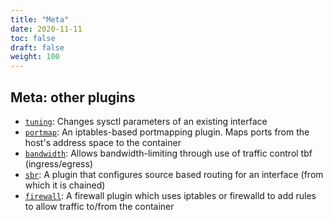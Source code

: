 ```yaml
---
title: "Meta"
date: 2020-11-11
toc: false
draft: false
weight: 100
---
```


## Meta: other plugins

* [`tuning`](tuning): Changes sysctl parameters of an existing interface
* [`portmap`](portmap): An iptables-based portmapping plugin. Maps ports from the host's address space to the container
* [`bandwidth`](bandwidth): Allows bandwidth-limiting through use of traffic control tbf (ingress/egress)
* [`sbr`](sbr): A plugin that configures source based routing for an interface (from which it is chained)
* [`firewall`](firewall): A firewall plugin which uses iptables or firewalld to add rules to allow traffic to/from the container

